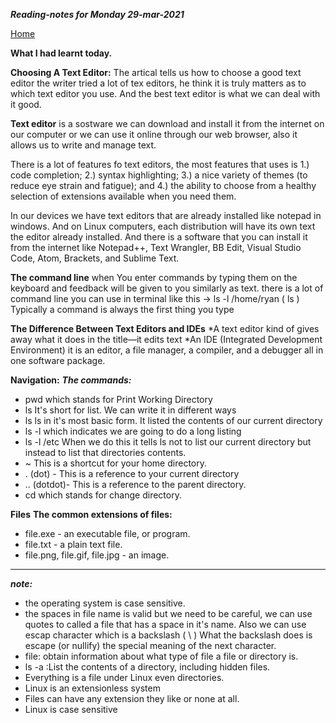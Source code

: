 ***Reading-notes for Monday 29-mar-2021***

[Home](README.md)

**What I had learnt today.**

**Choosing A Text Editor:**
 The artical tells us how to choose a good text editor the writer tried a lot of tex editors, he think it is truly  matters as to which text editor you use. And the best text editor is what we can deal with it good.

**Text editor** is a sostware we can download and install it from the internet on our computer or we can use it online  through our web browser, also it allows us to write and manage text.

There is a lot of features fo text editors, the most features that uses is 1.) code completion; 2.) syntax
highlighting; 3.) a nice variety of themes (to reduce eye strain and
fatigue); and 4.) the ability to choose from a healthy selection of
extensions available when you need them.

In our devices we have text editors that are already installed like notepad in windows. And on Linux computers, each distribution will have its own text the editor already installed. And there is a software that you can install it from the internet like Notepad++, Text Wrangler, BB Edit, Visual Studio Code, Atom,
Brackets, and Sublime Text.

**The command line** when You enter commands by typing them on the keyboard and feedback will be given to you similarly as text.
 there is a lot of command line you can use in terminal like this   ->      ls -l /home/ryan 
( ls ) Typically a command is always the first thing you type

**The Difference Between Text
Editors and IDEs**
*A text editor kind of gives away what it does in the title—it edits text
*An IDE (Integrated Development Environment) it is an editor, a file manager, a compiler, and a debugger all in one software package.


**Navigation:** 
***The commands:***
* pwd which stands for Print Working Directory
* ls It's short for list. We can write it in different ways 
* ls  ls in it's most basic form. It listed the contents of our current directory
* ls -l  which indicates we are going to do a long listing
*  ls -l /etc  When we do this it tells ls not to list our current directory but instead to list that directories contents.
* ~  This is a shortcut for your home directory.
* . (dot) - This is a reference to your current directory
* .. (dotdot)- This is a reference to the parent directory.
* cd which stands for change directory.

**Files**
**The common extensions of files:**
* file.exe - an executable file, or program.
* file.txt - a plain text file.
* file.png, file.gif, file.jpg - an image.

---------------------------------------------------



***note:***
* the operating system is case sensitive. 
* the spaces in file name is valid but we need to be careful, we can use quotes to called a file that has a space in it's name. Also we can use escap character which is a backslash ( \ ) What the backslash does is escape (or nullify) the special meaning of the next character.
* file: obtain information about what type of file a file or directory is.
* ls -a :List the contents of a directory, including hidden files.
* Everything is a file under Linux even directories.
* Linux is an extensionless system
* Files can have any extension they like or none at all.
* Linux is case sensitive